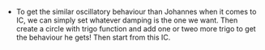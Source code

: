 - To get the similar oscillatory behaviour than Johannes when it comes to IC, we can simply set whatever damping is the one we want. Then create a circle with trigo function and add one or tweo more trigo to get the behaviour he gets! Then start from this IC.